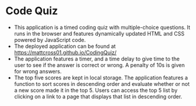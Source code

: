 # Code Quiz
- This application is a timed coding quiz with multiple-choice questions. It runs in the browser and features dynamically updated HTML and CSS powered by JavaScript code.
- The deployed application can be found at
https://mattcross01.github.io/CodingQuiz/
- The application features a timer, and a time delay to give time to the user to see if the answer is correct or wrong. A penalty of 10s is given for wrong answers.
- The top five scores are kept in local storage. The application features a function to sort scores in descending order and evaluate whether or not a new score made it in the top 5. Users can access the top 5 list by clicking on a link to a page that displays that list in descending order.

